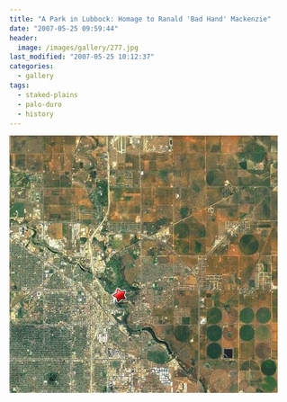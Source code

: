```yaml
---
title: "A Park in Lubbock: Homage to Ranald 'Bad Hand' Mackenzie"
date: "2007-05-25 09:59:44"
header:
  image: /images/gallery/277.jpg
last_modified: "2007-05-25 10:12:37"
categories:
  - gallery
tags:
  - staked-plains
  - palo-duro
  - history  
---
```

![277](/images/gallery/277.jpg)
